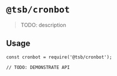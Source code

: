 # `@tsb/cronbot`

> TODO: description

## Usage

```
const cronbot = require('@tsb/cronbot');

// TODO: DEMONSTRATE API
```

